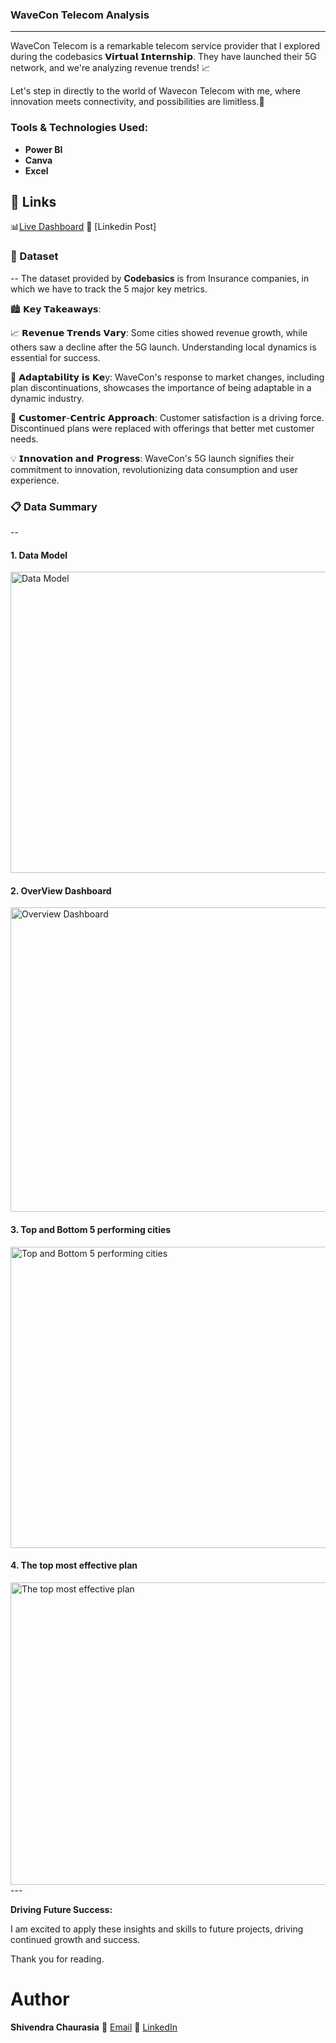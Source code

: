 ### **WaveCon Telecom Analysis**
---
WaveCon Telecom is a remarkable telecom service provider that I explored during the codebasics 𝗩𝗶𝗿𝘁𝘂𝗮𝗹 𝗜𝗻𝘁𝗲𝗿𝗻𝘀𝗵𝗶𝗽. They have launched their 5G network, and we're analyzing revenue trends! 📈

Let's step in directly to the world of Wavecon Telecom with me, where innovation meets connectivity, and possibilities are limitless.💫

###  **Tools & Technologies Used:**

* **Power BI**
* **Canva**
* **Excel**

📎 **Links**
--
📊[Live Dashboard]()
💼 [Linkedin Post]

### 📂 Dataset
--
  The dataset provided by **Codebasics** is from Insurance companies, in which we have to track the 5 major key metrics.

🏙️ 𝗞𝗲𝘆 𝗧𝗮𝗸𝗲𝗮𝘄𝗮𝘆𝘀:

📈 𝗥𝗲𝘃𝗲𝗻𝘂𝗲 𝗧𝗿𝗲𝗻𝗱𝘀 𝗩𝗮𝗿𝘆: Some cities showed revenue growth, while others saw a decline after the 5G launch. Understanding local dynamics is essential for success.

🔄 𝗔𝗱𝗮𝗽𝘁𝗮𝗯𝗶𝗹𝗶𝘁𝘆 𝗶𝘀 𝗞𝗲y: WaveCon's response to market changes, including plan discontinuations, showcases the importance of being adaptable in a dynamic industry.

👥 𝗖𝘂𝘀𝘁𝗼𝗺𝗲𝗿-𝗖𝗲𝗻𝘁𝗿𝗶𝗰 𝗔𝗽𝗽𝗿𝗼𝗮𝗰𝗵: Customer satisfaction is a driving force. Discontinued plans were replaced with offerings that better met customer needs.

💡 𝗜𝗻𝗻𝗼𝘃𝗮𝘁𝗶𝗼𝗻 𝗮𝗻𝗱 𝗣𝗿𝗼𝗴𝗿𝗲𝘀𝘀: WaveCon's 5G launch signifies their commitment to innovation, revolutionizing data consumption and user experience.

###  📋 Data Summary
--
#### 1. **Data Model**

<img width="824" height="482" alt="Data Model" src="https://github.com/user-attachments/assets/a18b0e62-1416-4754-9cbe-81b21b417d2f" />

#### 2. **OverView Dashboard**

<img width="636" height="487" alt="Overview Dashboard" src="https://github.com/user-attachments/assets/592112de-c2db-45fd-9e5d-28cb92fca365" />

#### 3. **Top and Bottom 5 performing cities**

<img width="638" height="482" alt="Top and Bottom 5 performing cities" src="https://github.com/user-attachments/assets/b1b557b3-11c7-4bae-a33f-5bf6bd1ecf8e" />

#### 4. **The top most effective plan**

<img width="641" height="484" alt="The top most effective plan" src="https://github.com/user-attachments/assets/56094e73-2ae4-4ff1-9b54-4b190f56a7b9" />
---

**Driving Future Success:**

I am excited to apply these insights and skills to future projects, driving continued growth and success.

Thank you for reading.

# Author
**Shivendra Chaurasia**
📧 [Email](shivendrachaurasia855gmail.com)
🔗 [LinkedIn](https://www.linkedin.com/in/shivendrachaurasia)
